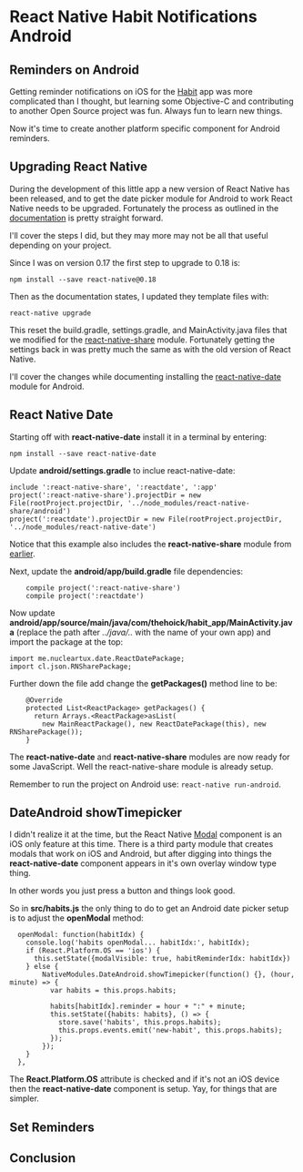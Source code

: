 # React Native Habit Notifications Android

## Reminders on Android

Getting reminder notifications on iOS for the [Habit](https://github.com/asommer70/thehoick-habit-app) app was more complicated than I thought, but learning some Objective-C and contributing to another Open Source project was fun.  Always fun to learn new things.

Now it's time to create another platform specific component for Android reminders.

## Upgrading React Native

During the development of this little app a new version of React Native has been released, and to get the date picker module for Android to work React Native needs to be upgraded.  Fortunately the process as outlined in the [documentation](https://facebook.github.io/react-native/docs/upgrading.html) is pretty straight forward.  

I'll cover the steps I did, but they may more may not be all that useful depending on your project.

Since I was on version 0.17 the first step to upgrade to 0.18 is:

```
npm install --save react-native@0.18
```

Then as the documentation states, I updated they template files with:

```
react-native upgrade
```

This reset the build.gradle, settings.gradle, and MainActivity.java files that we modified for the [react-native-share](https://github.com/EstebanFuentealba/react-native-share) module.  Fortunately getting the settings back in was pretty much the same as with the old version of React Native.

I'll cover the changes while documenting installing the [react-native-date](https://github.com/nucleartux/react-native-date) module for Android.

## React Native Date

Starting off with **react-native-date** install it in a terminal by entering:

```
npm install --save react-native-date
```

Update **android/settings.gradle** to inclue react-native-date:

```
include ':react-native-share', ':reactdate', ':app'
project(':react-native-share').projectDir = new File(rootProject.projectDir, '../node_modules/react-native-share/android')
project(':reactdate').projectDir = new File(rootProject.projectDir, '../node_modules/react-native-date')
```

Notice that this example also includes the **react-native-share** module from [earlier](http://devblog.thehoick.com/react-native/learning/2016/01/12/react-native-sharing-habits.html).

Next, update the **android/app/build.gradle** file dependencies:

```
    compile project(':react-native-share')
    compile project(':reactdate')
```

Now update **android/app/source/main/java/com/thehoick/habit_app/MainActivity.java** (replace the path after *../java/..* with the name of your own app) and import the package at the top:

```
import me.nucleartux.date.ReactDatePackage;
import cl.json.RNSharePackage;
```

Further down the file add change the **getPackages()** method line to be:

```
    @Override
    protected List<ReactPackage> getPackages() {
      return Arrays.<ReactPackage>asList(
        new MainReactPackage(), new ReactDatePackage(this), new RNSharePackage());
    }
```

The **react-native-date** and **react-native-share** modules are now ready for some JavaScript.  Well the react-native-share module is already setup.

Remember to run the project on Android use: ```react-native run-android```.

## DateAndroid showTimepicker

I didn't realize it at the time, but the React Native [Modal](https://facebook.github.io/react-native/docs/modal.html#content) component is an iOS only feature at this time.  There is a third party module that creates modals that work on iOS and Android, but after digging into things the **react-native-date** component appears in it's own overlay window type thing.  

In other words you just press a button and things look good.

So in **src/habits.js** the only thing to do to get an Android date picker setup is to adjust the **openModal** method:

```
  openModal: function(habitIdx) {
    console.log('habits openModal... habitIdx:', habitIdx);
    if (React.Platform.OS == 'ios') {
      this.setState({modalVisible: true, habitReminderIdx: habitIdx})
    } else {
        NativeModules.DateAndroid.showTimepicker(function() {}, (hour, minute) => {
          var habits = this.props.habits;

          habits[habitIdx].reminder = hour + ":" + minute;
          this.setState({habits: habits}, () => {
            store.save('habits', this.props.habits);
            this.props.events.emit('new-habit', this.props.habits);
          });
        });
    }
  },
```

The **React.Platform.OS** attribute is checked and if it's not an iOS device then the **react-native-date** component is setup.  Yay, for things that are simpler.

## Set Reminders

## Conclusion